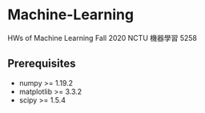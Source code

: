 # Machine-Learning
HWs of Machine Learning Fall 2020 NCTU 機器學習 5258

## Prerequisites
* numpy >= 1.19.2
* matplotlib >= 3.3.2
* scipy >= 1.5.4